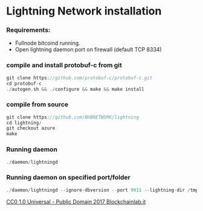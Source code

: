 # Lightning Network installation

### Requirements:
* Fullnode bitcoind running.
* Open lightning daemon port on firewall (default TCP 8334)

### compile and install protobuf-c from git
```c
git clone https://github.com/protobuf-c/protobuf-c.git
cd protobuf-c
./autogen.sh && ./configure && make && make install
```
### compile from source
```c
git clone https://github.com/BHBNETWORK/lightning
cd lightning/
git checkout azure
make
```

### Running daemon
```c
./daemon/lightningd
```

### Running daemon on specified port/folder
```c
./daemon/lightningd --ignore-dbversion --port 9911 --lightning-dir /tmp/lnd_dir0
```


[CC0 1.0 Universal - Public Domain
2017 Blockchainlab.it](https://creativecommons.org/publicdomain/zero/1.0/)
